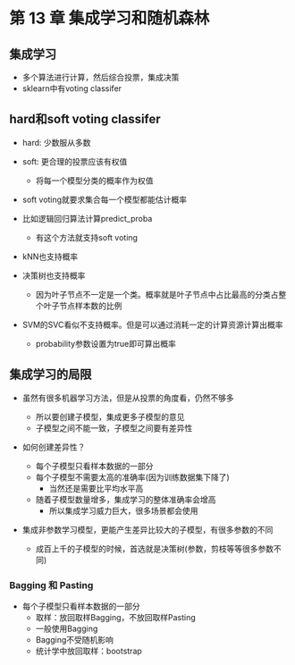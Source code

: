 # 第 13 章 集成学习和随机森林

## 集成学习

- 多个算法进行计算，然后综合投票，集成决策
- sklearn中有voting classifer

## hard和soft voting classifer

- hard: 少数服从多数
- soft: 更合理的投票应该有权值
  - 将每一个模型分类的概率作为权值

- soft voting就要求集合每一个模型都能估计概率
- 比如逻辑回归算法计算predict_proba
  - 有这个方法就支持soft voting

- kNN也支持概率
- 决策树也支持概率
  - 因为叶子节点不一定是一个类。概率就是叶子节点中占比最高的分类占整个叶子节点样本数的比例

- SVM的SVC看似不支持概率。但是可以通过消耗一定的计算资源计算出概率
  - probability参数设置为true即可算出概率

## 集成学习的局限

- 虽然有很多机器学习方法，但是从投票的角度看，仍然不够多
  - 所以要创建子模型，集成更多子模型的意见
  - 子模型之间不能一致，子模型之间要有差异性

- 如何创建差异性？
  - 每个子模型只看样本数据的一部分
  - 每个子模型不需要太高的准确率(因为训练数据集下降了)
    - 当然还是需要比平均水平高
  - 随着子模型数量增多，集成学习的整体准确率会增高
    - 所以集成学习威力巨大，很多场景都会使用

- 集成非参数学习模型，更能产生差异比较大的子模型，有很多参数的不同
  - 成百上千的子模型的时候，首选就是决策树(参数，剪枝等等很多参数不同)

### Bagging 和 Pasting

- 每个子模型只看样本数据的一部分
  - 取样：放回取样Bagging，不放回取样Pasting
  - 一般使用Bagging
  - Bagging不受随机影响
  - 统计学中放回取样：bootstrap

